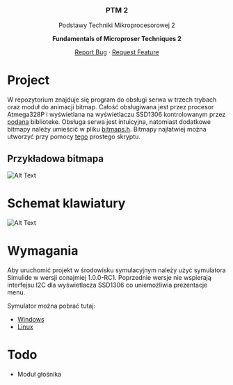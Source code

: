 <br />
<p align="center">
  <h3 align="center">PTM 2</h3>

  <p align="center">
    Podstawy Techniki Mikroprocesorowej 2
    <p align="center"> <strong> Fundamentals of Microproser Techniques 2</strong></p>
     <p align="center">
    <a align="center" href="https://github.com/othneildrew/Best-README-Template/issues">Report Bug</a>
    ·
    <a algn="center" href="https://github.com/othneildrew/Best-README-Template/issues">Request Feature</a>
  </p>
</p>  

# Project
W repozytorium znajduje się program do obsługi serwa w trzech trybach oraz moduł do animacji bitmap. Całość obsługiwana jest przez procesor Atmega328P i wyświetlana na wyświetlaczu SSD1306 kontrolowanym przez [podaną](https://github.com/Sylaina/oled-display) biblioteke. Obsługa serwa jest intuicyjna, natomiast dodatkowe bitmapy należy umieścić w pliku [bitmaps.h](bitmaps.h). Bitmapy najłatwiej można utworzyć przy pomocy [tego](https://github.com/tibounise/Esther) prostego skryptu.
## Przykładowa bitmapa
![Alt Text](https://i.imgur.com/VTLlJDl.gif)

# Schemat klawiatury

![Alt Text](https://i.imgur.com/5VhLSzL.png)

# Wymagania
Aby uruchomić projekt w środowisku symulacyjnym należy użyć symulatora Simulide w wersji conajmiej 1.0.0-RC1. Poprzednie wersje nie wspierają interfejsu I2C dla wyświetlacza SSD1306 co uniemożliwia prezentacje menu.

Symulator można pobrać tutaj:
* [Windows](https://launchpad.net/simulide/1.0.0/1.0.0-rc1/+download/SimulIDE_1.0.0-RC1_Win64.zip)
* [Linux](https://launchpad.net/simulide/1.0.0/1.0.0-rc1/+download/simulide_1.0.0-RC1.AppImage)

# Todo
* Moduł głośnika







